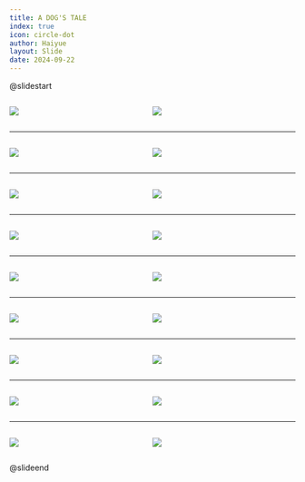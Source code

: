 ```yaml
---
title: A DOG'S TALE
index: true
icon: circle-dot
author: Haiyue
layout: Slide
date: 2024-09-22
---
```

 
@slidestart

<div style="display:flex">
<div style="flex:1">

![](https://raw.githubusercontent.com/yclord/reading/refs/heads/master/english/Level-O/A%20DOG'S%20TALE/001.webp)
</div>
<div style="flex:1">

![](https://raw.githubusercontent.com/yclord/reading/refs/heads/master/english/Level-O/A%20DOG'S%20TALE/002.webp)
</div>
</div>

---

<div style="display:flex">
<div style="flex:1">

![](https://raw.githubusercontent.com/yclord/reading/refs/heads/master/english/Level-O/A%20DOG'S%20TALE/003.webp)
</div>
<div style="flex:1">

![](https://raw.githubusercontent.com/yclord/reading/refs/heads/master/english/Level-O/A%20DOG'S%20TALE/004.webp)
</div>
</div>

---

<div style="display:flex">
<div style="flex:1">

![](https://raw.githubusercontent.com/yclord/reading/refs/heads/master/english/Level-O/A%20DOG'S%20TALE/005.webp)
</div>
<div style="flex:1">

![](https://raw.githubusercontent.com/yclord/reading/refs/heads/master/english/Level-O/A%20DOG'S%20TALE/006.webp)
</div>
</div>

---

<div style="display:flex">
<div style="flex:1">

![](https://raw.githubusercontent.com/yclord/reading/refs/heads/master/english/Level-O/A%20DOG'S%20TALE/007.webp)
</div>
<div style="flex:1">

![](https://raw.githubusercontent.com/yclord/reading/refs/heads/master/english/Level-O/A%20DOG'S%20TALE/008.webp)
</div>
</div>

---

<div style="display:flex">
<div style="flex:1">

![](https://raw.githubusercontent.com/yclord/reading/refs/heads/master/english/Level-O/A%20DOG'S%20TALE/009.webp)
</div>
<div style="flex:1">

![](https://raw.githubusercontent.com/yclord/reading/refs/heads/master/english/Level-O/A%20DOG'S%20TALE/010.webp)
</div>
</div>

---

<div style="display:flex">
<div style="flex:1">

![](https://raw.githubusercontent.com/yclord/reading/refs/heads/master/english/Level-O/A%20DOG'S%20TALE/011.webp)
</div>
<div style="flex:1">

![](https://raw.githubusercontent.com/yclord/reading/refs/heads/master/english/Level-O/A%20DOG'S%20TALE/012.webp)
</div>
</div>

---

<div style="display:flex">
<div style="flex:1">

![](https://raw.githubusercontent.com/yclord/reading/refs/heads/master/english/Level-O/A%20DOG'S%20TALE/013.webp)
</div>
<div style="flex:1">

![](https://raw.githubusercontent.com/yclord/reading/refs/heads/master/english/Level-O/A%20DOG'S%20TALE/014.webp)
</div>
</div>

---

<div style="display:flex">
<div style="flex:1">

![](https://raw.githubusercontent.com/yclord/reading/refs/heads/master/english/Level-O/A%20DOG'S%20TALE/015.webp)
</div>
<div style="flex:1">

![](https://raw.githubusercontent.com/yclord/reading/refs/heads/master/english/Level-O/A%20DOG'S%20TALE/016.webp)
</div>
</div>

---

<div style="display:flex">
<div style="flex:1">

![](https://raw.githubusercontent.com/yclord/reading/refs/heads/master/english/Level-O/A%20DOG'S%20TALE/017.webp)
</div>
<div style="flex:1">

![](https://raw.githubusercontent.com/yclord/reading/refs/heads/master/english/Level-O/A%20DOG'S%20TALE/018.webp)
</div>
</div>

@slideend